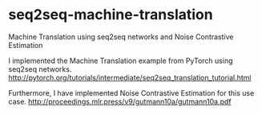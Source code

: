 # seq2seq-machine-translation
Machine Translation using seq2seq networks and Noise Contrastive Estimation

I implemented the Machine Translation example from PyTorch using seq2seq networks.
http://pytorch.org/tutorials/intermediate/seq2seq_translation_tutorial.html

Furthermore, I have implemented Noise Contrastive Estimation for this use case. 
http://proceedings.mlr.press/v9/gutmann10a/gutmann10a.pdf
